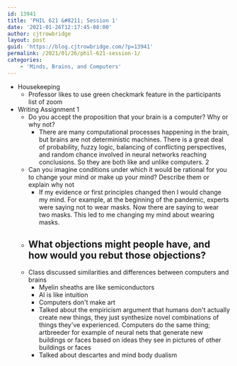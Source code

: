 ```yaml
---
id: 13941
title: 'PHIL 621 &#8211; Session 1'
date: '2021-01-26T12:17:45-08:00'
author: cjtrowbridge
layout: post
guid: 'https://blog.cjtrowbridge.com/?p=13941'
permalink: /2021/01/26/phil-621-session-1/
categories:
    - 'Minds, Brains, and Computers'
---
```


- Housekeeping 
    - Professor likes to use green checkmark feature in the participants list of zoom
- Writing Assignment 1 
    - Do you accept the proposition that your brain is a computer? Why or why not? 
        - There are many computational processes happening in the brain, but brains are not deterministic machines. There is a great deal of probability, fuzzy logic, balancing of conflicting perspectives, and random chance involved in neural networks reaching conclusions. So they are both like and unlike computers. 2
    - Can you imagine conditions under which it would be rational for you to change your mind or make up your mind? Describe them or explain why not 
        - If my evidence or first principles changed then I would change my mind. For example, at the beginning of the pandemic, experts were saying not to wear masks. Now there are saying to wear two masks. This led to me changing my mind about wearing masks.
    - What objections might people have, and how would you rebut those objections? 
        -
    - Class discussed similarities and differences between computers and brains 
        - Myelin sheaths are like semiconductors
        - AI is like intuition
        - Computers don't make art
        - Talked about the empiricism argument that humans don't actually create new things, they just synthesize novel combinations of things they've experienced. Computers do the same thing; artbreeder for example of neural nets that generate new buildings or faces based on ideas they see in pictures of other buildings or faces
        - Talked about descartes and mind body dualism